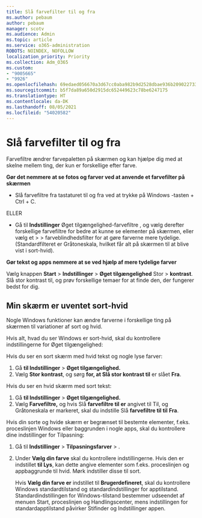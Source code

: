 ```yaml
---
title: Slå farvefilter til og fra
ms.author: pebaum
author: pebaum
manager: scotv
ms.audience: Admin
ms.topic: article
ms.service: o365-administration
ROBOTS: NOINDEX, NOFOLLOW
localization_priority: Priority
ms.collection: Adm_O365
ms.custom:
- "9005665"
- "9926"
ms.openlocfilehash: 69edaed056670a3d67cc0aba982b9d2528dbae936b209022733205efcf421062
ms.sourcegitcommit: b5f7da89a650d2915dc652449623c78be6247175
ms.translationtype: HT
ms.contentlocale: da-DK
ms.lasthandoff: 08/05/2021
ms.locfileid: "54020582"
---
```

# <a name="turn-on-and-off-color-filter"></a>Slå farvefilter til og fra

Farvefiltre ændrer farvepaletten på skærmen og kan hjælpe dig med at skelne mellem ting, der kun er forskellige efter farve.

**Gør det nemmere at se fotos og farver ved at anvende et farvefilter på skærmen**

- Slå farvefiltre fra tastaturet til og fra ved at trykke på Windows -tasten + Ctrl + C. 

ELLER

- Gå til **Indstillinger** Øget tilgængelighed-farvefiltre , og vælg derefter forskellige farvefiltre for bedre at kunne se elementer på skærmen, eller vælg et  >    >  farveblindhedsfilter for at gøre farverne mere tydelige.  (Standardfilteret er Gråtoneskala, hvilket får alt på skærmen til at blive vist i sort-hvid).

**Gør tekst og apps nemmere at se ved hjælp af mere tydelige farver**  

Vælg knappen **Start** > **Indstillinger**  >  **Øget tilgængelighed** Stor  >  **kontrast**. Slå stor kontrast til, og prøv forskellige temaer for at finde den, der fungerer bedst for dig.

## <a name="my-screen-is-unexpectedly-black-and-white"></a>Min skærm er uventet sort-hvid

Nogle Windows funktioner kan ændre farverne i forskellige ting på skærmen til variationer af sort og hvid.

Hvis alt, hvad du ser Windows er sort-hvid, skal du kontrollere indstillingerne for Øget tilgængelighed:

Hvis du ser en sort skærm med hvid tekst og nogle lyse farver:  

1. Gå **til Indstillinger**  >  **Øget tilgængelighed.**  
1. Vælg **Stor kontrast**, og sørg **for, at Slå stor kontrast til** er slået **Fra**.

Hvis du ser en hvid skærm med sort tekst:  

1. Gå **til Indstillinger**  >  **Øget tilgængelighed.**  
1. Vælg **Farvefiltre,** og hvis Slå  **farvefiltre til er** angivet til Til, og Gråtoneskala er markeret, skal du indstille Slå **farvefiltre til til** **Fra**. 

Hvis din sorte og hvide skærm er begrænset til bestemte elementer, f.eks. proceslinjen Windows eller baggrunden i nogle apps, skal du kontrollere dine indstillinger for Tilpasning:

1. Gå til **Indstillinger**  >  **Tilpasningsfarver**  >  .

1. Under **Vælg din farve** skal du kontrollere indstillingerne. Hvis den er indstillet **til Lys**, kan dette angive elementer som f.eks. proceslinjen og appbaggrunde til hvid. Mørk indstiller disse til sort.  

    Hvis **Vælg din farve er** indstillet til **Brugerdefineret**, skal du kontrollere Windows standardtilstand og standardindstillinger for apptilstand. Standardindstillingen for Windows-tilstand bestemmer udseendet af menuen Start, proceslinjen og Handlingscenter, mens indstillingen for standardapptilstand påvirker Stifinder og Indstillinger appen.

